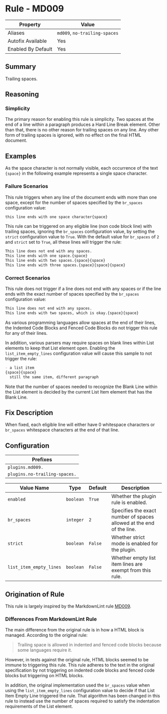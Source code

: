 # Rule - MD009

| Property | Value |
| --- | -- |
| Aliases | `md009`, `no-trailing-spaces` |
| Autofix Available | Yes |
| Enabled By Default | Yes |

## Summary

Trailing spaces.

## Reasoning

### Simplicity

The primary reason for enabling this rule is simplicity.  Two spaces at
the end of a line within a paragraph produces a Hard Line Break element.
Other than that, there is no other reason for trailing spaces on any line.
Any other form of trailing spaces is ignored, with no effect on the final HTML document.

## Examples

As the space character is not normally visible, each occurrence of
the text `{space}` in the following example represents a single
space character.

### Failure Scenarios

This rule triggers when any line of the document ends with more than one
space, except for the number of spaces specified by the `br_spaces`
configuration value:

```Markdown
this line ends with one space character{space}
```

This rule can be triggered on any eligible line (non code block line)
with trailing spaces, ignoring the `br_spaces` configuration value,
by setting the `strict` configuration value to `True`.  With the default
value for `br_spaces` of `2` and `strict` set to `True`, all these lines
will trigger the rule:

```Markdown
This line does not end with any spaces.
This line ends with one space.{space}
This line ends with two spaces.{space}{space}
This line ends with three spaces.{space}{space}{space}
```

### Correct Scenarios

This rule does not trigger if a line does not end with any spaces
or if the line ends with the exact number of spaces specified by the
`br_spaces` configuration value:

```Markdown
This line does not end with any spaces.
This line ends with two spaces, which is okay.{space}{space}
```

As various programming languages allow spaces at the end of their lines,
the Indented Code Blocks and Fenced Code Blocks do not trigger this rule
for any of their lines.

In addition, various parsers may require spaces on blank lines within
List elements to keep that List element open.  Enabling the `list_item_empty_lines`
configuration value will cause this sample to not trigger the rule:

```Markdown
- a list item
{space}{space}
  still the same item, different paragraph
```

Note that the number of spaces needed to recognize the Blank Line
within the List element is decided by the current List Item element
that has the Blank Line.

## Fix Description

When fixed, each eligible line will either have 0 whitespace characters or `br_spaces`
whitespace characters at the end of that line.

## Configuration

| Prefixes |
| --- |
| `plugins.md009.` |
| `plugins.no-trailing-spaces.` |

<!-- pyml disable-num-lines 6 line-length-->
| Value Name | Type | Default | Description |
| -- | -- | -- | -- |
| `enabled` | `boolean` | `True` | Whether the plugin rule is enabled. |
| `br_spaces` | `integer` | `2` | Specifies the exact number of spaces allowed at the end of the line. |
| `strict` | `boolean` | `False` | Whether strict mode is enabled for the plugin. |
| `list_item_empty_lines` | `boolean` | `False` | Whether empty list item lines are exempt from this rule. |

## Origination of Rule

This rule is largely inspired by the MarkdownLint rule
[MD009](https://github.com/DavidAnson/markdownlint/blob/main/doc/Rules.md#md009---trailing-spaces).

### Differences From MarkdownLint Rule

The main difference from the original rule is in how a HTML block is
managed. According to the original rule:

> Trailing space is allowed in indented and fenced code blocks because some languages
> require it.

However, in tests against the original rule, HTML blocks seemed to be
immune to triggering this rule.  This rule adheres to the text in the
original specification by not triggering on indented code blocks and
fenced code blocks but triggering on HTML blocks.

In addition, the original implementation used the `br_spaces` value
when using the `list_item_empty_lines` configuration value to decide
if that List Item Empty Line triggered the rule.  That algorithm has
been changed in this rule to instead use the number of spaces
required to satisfy the indentation requirements of the List element.

